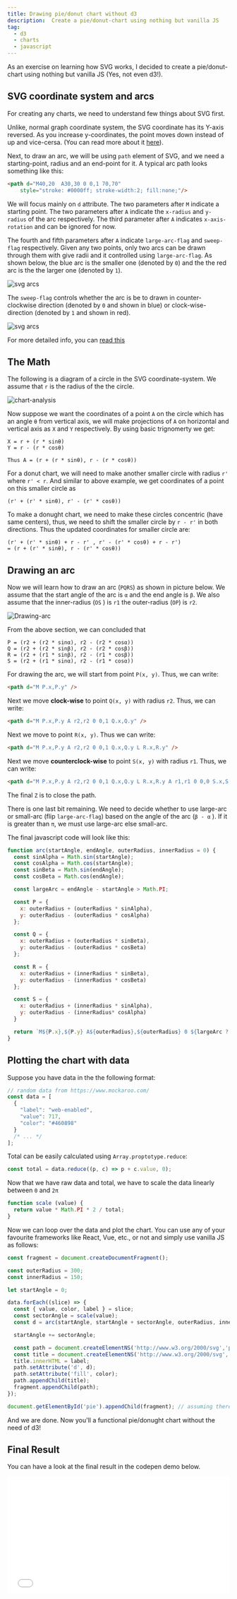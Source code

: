 ```yaml
---
title: Drawing pie/donut chart without d3
description:  Create a pie/donut-chart using nothing but vanilla JS
tag:
  - d3
  - charts
  - javascript
---
```


As an exercise on learning how SVG works, I decided to create a pie/donut-chart using nothing but vanilla JS (Yes, not even d3!).

## SVG coordinate system and arcs

For creating any charts, we need to understand few things about SVG first.

Unlike, normal graph coordinate system, the SVG coordinate has its Y-axis reversed. As you increase y-coordinates, the point moves down instead of up and vice-cersa. (You can read more about it [here](http://tutorials.jenkov.com/svg/svg-coordinate-system.html)).

Next, to draw an arc, we will be using `path` element of SVG, and we need a starting-point, radius and an end-point for it. A typical arc path looks something like this:

```html
<path d="M40,20  A30,30 0 0,1 70,70"
	style="stroke: #0000ff; stroke-width:2; fill:none;"/>
```

We will focus mainly on `d` attribute. The two parameters after `M` indicate a starting point. The two parameters after `A` indicate the `x-radius` and `y-radius`  of the arc respectively. The third parameter after `A`  indicates `x-axis-rotation` and can be ignored for now.

The fourth and fifth parameters after `A` indicate `large-arc-flag` and `sweep-flag` respectively. Given any two points, only two arcs can be drawn through them with give radii and it controlled using `large-arc-flag`. As shown below, the blue arc is the smaller one (denoted by `0`) and the the red arc is the the larger one (denoted by `1`).

![svg arcs](./arcs.svg)

The `sweep-flag` controls whether the arc is be to drawn in counter-clockwise direction (denoted by `0` and shown in blue) or clock-wise-direction (denoted by `1` and shown in red).

![svg arcs](./arcs-direction.svg)

For more detailed info, you can [read this](http://tutorials.jenkov.com/svg/path-element.html#arcs)



## The Math

The following is a diagram of a circle in the SVG coordinate-system. We assume that `r` is the radius of the the circle.

![chart-analysis](./donught-chart-analysis.png)

<!--{.img-center}-->

Now suppose we want the coordinates of a point `A` on the circle which has an angle `θ` from vertical axis, we will make projections of `A` on  horizontal and vertical axis as `X` and `Y` respectively. By using basic trignomerty we get:

```
X = r + (r * sinθ)
Y = r - (r * cosθ)

Thus A = (r + (r * sinθ), r - (r * cosθ))
```

For a donut chart, we will need to make another smaller circle with radius `r'` where `r' < r`. And similar to above example, we get coordinates of a point on this smaller circle as

```
(r' + (r' * sinθ), r' - (r' * cosθ))
```

To make a donught chart, we need to make these circles concentric (have same centers), thus, we need to shift the smaller circle by `r - r'` in both directions. Thus the updated coordinates for smaller circle are:

```
(r' + (r' * sinθ) + r - r' , r' - (r' * cosθ) + r - r')
= (r + (r' * sinθ), r - (r' * cosθ))
```



## Drawing an arc

Now we will learn how to draw an arc (`PQRS`) as shown in picture below. We assume that the start angle of the arc is `α` and the end angle is `β`. We also assume that the inner-radius (`OS` ) is `r1` the outer-radius (`OP`) is `r2`.

![Drawing-arc](./drawing-arc.png)

<!--{.img-center}-->

From the above section, we can concluded that

```
P = (r2 + (r2 * sinα), r2 - (r2 * cosα))
Q = (r2 + (r2 * sinβ), r2 - (r2 * cosβ))
R = (r2 + (r1 * sinβ), r2 - (r1 * cosβ))
S = (r2 + (r1 * sinα), r2 - (r1 * cosα))
```

For drawing the arc, we will start from point `P(x, y)`. Thus, we can write:

```html
<path d="M P.x,P.y" />
```

Next we move **clock-wise** to point `Q(x, y)` with radius `r2`.  Thus, we can write:

```html
<path d="M P.x,P.y A r2,r2 0 0,1 Q.x,Q.y" />
```

Next we move to point `R(x, y)`. Thus we can write:

```html
<path d="M P.x,P.y A r2,r2 0 0,1 Q.x,Q.y L R.x,R.y" />
```

Next we move **counterclock-wise** to point `S(x, y)` with radius `r1`.  Thus, we can write:

```html
<path d="M P.x,P.y A r2,r2 0 0,1 Q.x,Q.y L R.x,R.y A r1,r1 0 0,0 S.x,S.y Z" />
```

The final `Z` is to close the path.

There is one last bit remaining. We need to decide whether to use large-arc or small-arc (flip `large-arc-flag`) based on the angle of the arc (`β - α` ). If it is greater than `π`, we must use large-arc else small-arc.

The final javascript code will look like this:

```javascript
function arc(startAngle, endAngle, outerRadius, innerRadius = 0) {
  const sinAlpha = Math.sin(startAngle);
  const cosAlpha = Math.cos(startAngle);
  const sinBeta = Math.sin(endAngle);
  const cosBeta = Math.cos(endAngle);

  const largeArc = endAngle - startAngle > Math.PI;

  const P = {
    x: outerRadius + (outerRadius * sinAlpha),
    y: outerRadius - (outerRadius * cosAlpha)
  };

  const Q = {
    x: outerRadius + (outerRadius * sinBeta),
    y: outerRadius - (outerRadius * cosBeta)
  };

  const R = {
    x: outerRadius + (innerRadius * sinBeta),
    y: outerRadius - (innerRadius * cosBeta)
  };

  const S = {
    x: outerRadius + (innerRadius * sinAlpha),
    y: outerRadius - (innerRadius* cosAlpha)
  }

  return `M${P.x},${P.y} A${outerRadius},${outerRadius} 0 ${largeArc ? '1,1' : '0,1'} ${Q.x},${Q.y} L${R.x},${R.y} A${innerRadius},${innerRadius} 0 ${largeArc ? '1,0' : '0,0'} ${S.x},${S.y} Z`;
}
```



## Plotting the chart with data

Suppose you have data in the the following format:

```javascript
// random data from https://www.mockaroo.com/
const data = [
  {
    "label": "web-enabled",
    "value": 717,
    "color": "#460898"
  }
  /* ... */
];
```

Total can be easily calculated using `Array.proptotype.reduce`:

```javascript
const total = data.reduce((p, c) => p + c.value, 0);
```

Now that we have raw data and total, we have to scale the data linearly between `0` and `2π`

```javascript
function scale (value) {
  return value * Math.PI * 2 / total;
}
```

Now we can loop over the data and plot the chart. You can use any of your favourite frameworks like React, Vue, etc., or not and simply use vanilla JS as follows:

```javascript
const fragment = document.createDocumentFragment();

const outerRadius = 300;
const innerRadius = 150;

let startAngle = 0;

data.forEach((slice) => {
  const { value, color, label } = slice;
  const sectorAngle = scale(value);
  const d = arc(startAngle, startAngle + sectorAngle, outerRadius, innerRadius);

  startAngle += sectorAngle;

  const path = document.createElementNS('http://www.w3.org/2000/svg','path');
  const title = document.createElementNS('http://www.w3.org/2000/svg','title');
  title.innerHTML = label;
  path.setAttribute('d', d);
  path.setAttribute('fill', color);
  path.appendChild(title);
  fragment.appendChild(path);
});

document.getElementById('pie').appendChild(fragment); // assuming there is an svg with #pie available
```

And we are done. Now you'll a functional pie/donught chart without the need of d3!

## Final Result

You can have a look at the final result in the codepen demo below.

<iframe height='265' scrolling='no' title='donut-chart-no-d3' src='//codepen.io/vkbansal/embed/preview/pevBoP/?height=265&theme-id=0&default-tab=result&embed-version=2' frameborder='no' allowtransparency='true' allowfullscreen='true' style='width: 100%;'>See the Pen <a href='http://codepen.io/vkbansal/pen/pevBoP/'>donut-chart-no-d3</a> by Vivek Kumar Bansal (<a href='http://codepen.io/vkbansal'>@vkbansal</a>) on <a href='http://codepen.io'>CodePen</a>.
</iframe>
